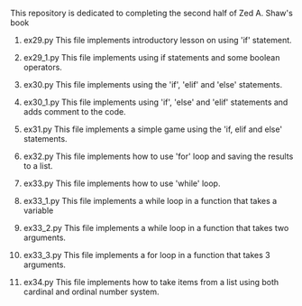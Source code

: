 This repository is dedicated to completing the second half of Zed A. Shaw's book

1. ex29.py
This file implements introductory lesson on using 'if' statement.

2. ex29_1.py
This file implements using if statements and some boolean operators.

3. ex30.py
This file implements using the 'if', 'elif' and 'else' statements.

4. ex30_1.py
This file implements using 'if', 'else' and 'elif' statements and adds comment to the code.

5. ex31.py
This file implements a simple game using the 'if, elif and else' statements.

6. ex32.py
This file implements how to use 'for' loop and saving the results to a list.

7. ex33.py
This file implements how to use 'while' loop.

8. ex33_1.py
This file implements a while loop in a function that takes a variable

9. ex33_2.py
This file implements a while loop in a function that takes two arguments.

10. ex33_3.py
This file implements a for loop in a function that takes 3 arguments.

11. ex34.py
This file implements how to take items from a list using both cardinal and ordinal number system.

